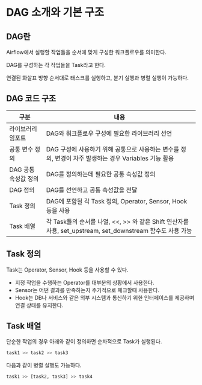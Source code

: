 # DAG 소개와 기본 구조

## DAG란

Airflow에서 실행할 작업들을 순서에 맞게 구성한 워크플로우를 의미한다.

DAG를 구성하는 각 작업들을 Task라고 한다.

연결된 화살표 방향 순서대로 태스크를 실행하고, 분기 실행과 병렬 실행이 가능하다.





## DAG 코드 구조

| 구분                 | 내용                                                         |
| -------------------- | ------------------------------------------------------------ |
| 라이브러리 임포트    | DAG와 워크플로우 구성에 필요한 라이브러리 선언               |
| 공통 변수 정의       | DAG 구성에 사용하기 위해 공통으로 사용하는 변수를 정의, 변경이 자주 발생하는 경우 Variables 기능 활용 |
| DAG 공통 속성값 정의 | DAG를 정의하는데 필요한 공통 속성값 정의                     |
| DAG 정의             | DAG를 선언하고 공통 속성값을 전달                            |
| Task 정의            | DAG에 포함될 각 Task 정의, Operator, Sensor, Hook 등을 사용  |
| Task 배열            | 각 Task들의 순서를 나열, <<, >> 와 같은 Shift 연산자를 사용, set_upstream, set_downstream 함수도 사용 가능 |



 ## Task 정의

Task는 Operator, Sensor, Hook 등을 사용할 수 있다.

- 지정 작업을 수행하는 Operator를 대부분의 상황에서 사용한다.
- Sensor는 어떤 결과를 만족하는지 주기적으로 체크할때 사용한다.
- Hook는 DB나 서비스와 같은 외부 시스템과 통신하기 위한 인터페이스를 제공하며 연결 상태를 유지한다.



## Task 배열

단순한 작업의 경우 아래와 같이 정의하면 순차적으로 Task가 실행된다.

```python
task1 >> task2 >> task3
```

다음과 같이 병렬 실행도 가능하다.

```python
task1 >> [task2, task3] >> task4
```



